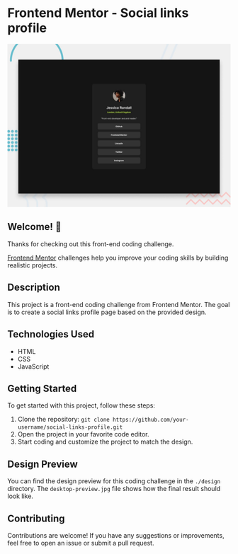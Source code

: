 # Frontend Mentor - Social links profile

![Design preview for the Social links profile coding challenge](./design/desktop-preview.jpg)

## Welcome! 👋

Thanks for checking out this front-end coding challenge.

[Frontend Mentor](https://www.frontendmentor.io) challenges help you improve your coding skills by building realistic projects.
## Description

This project is a front-end coding challenge from Frontend Mentor. The goal is to create a social links profile page based on the provided design.

## Technologies Used

- HTML
- CSS
- JavaScript

## Getting Started

To get started with this project, follow these steps:

1. Clone the repository: `git clone https://github.com/your-username/social-links-profile.git`
2. Open the project in your favorite code editor.
3. Start coding and customize the project to match the design.

## Design Preview

You can find the design preview for this coding challenge in the `./design` directory. The `desktop-preview.jpg` file shows how the final result should look like.

## Contributing

Contributions are welcome! If you have any suggestions or improvements, feel free to open an issue or submit a pull request.

